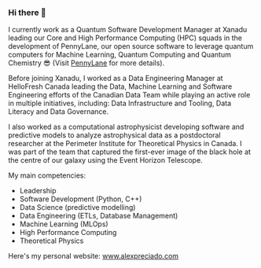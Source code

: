 ### Hi there 👋

I currently work as a Quantum Software Development Manager at Xanadu leading our Core and High Performance Computing (HPC) squads in the development of PennyLane, our open source software to leverage quantum computers for Machine Learning, Quantum Computing and Quantum Chemistry 😎 (Visit [PennyLane](https://pennylane.ai) for more details).

Before joining Xanadu, I worked as a Data Engineering Manager at HelloFresh Canada leading the Data, Machine Learning and Software Engineering efforts of the Canadian Data Team while playing an active role in multiple initiatives, including: Data Infrastructure and Tooling, Data Literacy and Data Governance.

I also worked as a computational astrophysicist developing software and predictive models to analyze astrophysical data as a postdoctoral researcher at the Perimeter Institute for Theoretical Physics in Canada. I was part of the team that captured the first-ever image of the black hole at the centre of our galaxy using the Event Horizon Telescope.

My main competencies:

- Leadership
- Software Development (Python, C++)
- Data Science (predictive modelling)
- Data Engineering (ETLs, Database Management)
- Machine Learning (MLOps)
- High Performance Computing
- Theoretical Physics

Here's my personal website: www.alexpreciado.com


<!--
**Alex-Preciado/Alex-Preciado** is a ✨ _special_ ✨ repository because its `README.md` (this file) appears on your GitHub profile.

Here are some ideas to get you started:

- 🔭 I’m currently working on ...
- 🌱 I’m currently learning ...
- 👯 I’m looking to collaborate on ...
- 🤔 I’m looking for help with ...
- 💬 Ask me about ...
- 📫 How to reach me: ...
- 😄 Pronouns: ...
- ⚡ Fun fact: ...
-->
